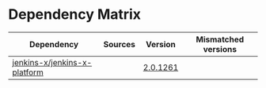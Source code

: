 # Dependency Matrix

Dependency | Sources | Version | Mismatched versions
---------- | ------- | ------- | -------------------
[jenkins-x/jenkins-x-platform](https://github.com/jenkins-x/jenkins-x-platform.git) |  | [2.0.1261](https://github.com/jenkins-x/jenkins-x-platform/releases/tag/v2.0.1261) | 
